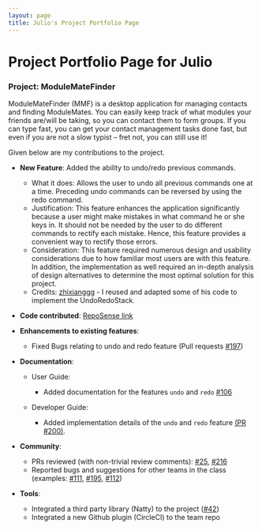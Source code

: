 ```yaml
---
layout: page
title: Julio's Project Portfolio Page
---
```

# Project Portfolio Page for Julio

### Project: ModuleMateFinder

ModuleMateFinder (MMF) is a desktop application for managing contacts and finding ModuleMates. You can easily keep track of what modules your friends are/will be taking, so you can contact them to form groups. If you can type fast, you can get your contact management tasks done fast, but even if you are not a slow typist – fret not, you can still use it!

Given below are my contributions to the project.

* **New Feature**: Added the ability to undo/redo previous commands.
    * What it does: Allows the user to undo all previous commands one at a time. Preceding undo commands can be reversed by using the redo command.
    * Justification: This feature enhances the application significantly because a user might make mistakes in what command he or she keys in. It should not be needed by the user to do different commands to rectify each mistake. Hence, this feature provides a convenient way to rectify those errors.
    * Consideration: This feature required numerous design and usability considerations due to how familiar most users are with this feature. In addition, the implementation as well required an in-depth analysis of design alternatives to determine the most optimal solution for this project.
    * Credits: [zhixianggg](https://github.com/zhixianggg) - I reused and adapted some of his code to implement the UndoRedoStack.


* **Code contributed**: [RepoSense link](https://nus-cs2103-ay2122s2.github.io/tp-dashboard/?search=junlee1991&sort=groupTitle&sortWithin=title&timeframe=commit&mergegroup=&groupSelect=groupByRepos&breakdown=true&checkedFileTypes=docs~functional-code~test-code~other&since=2022-02-18)

* **Enhancements to existing features**:
  * Fixed Bugs relating to undo and redo feature (Pull requests [\#197](https://github.com/AY2122S2-CS2103T-T13-4/tp/pull/197))


* **Documentation**:
  * User Guide:
    * Added documentation for the features `undo` and `redo` [\#106](https://github.com/AY2122S2-CS2103T-T13-4/tp/pull/106)
    
  * Developer Guide:
    * Added implementation details of the `undo` and `redo` feature [(PR #200)](https://github.com/AY2122S2-CS2103T-T13-4/tp/pull/200).
    

* **Community**:
  * PRs reviewed (with non-trivial review comments): [\#25](https://github.com/AY2122S2-CS2103T-T13-4/tp/pull/205), [\#216](https://github.com/AY2122S2-CS2103T-T13-4/tp/pull/216)
  * Reported bugs and suggestions for other teams in the class (examples: [\#111](https://github.com/AY2122S2-CS2103T-T13-4/tp/pull/111), [\#195](https://github.com/AY2122S2-CS2103T-T13-4/tp/pull/195), [\#112](https://github.com/AY2122S2-CS2103T-T13-4/tp/pull/112))


* **Tools**:
  * Integrated a third party library (Natty) to the project ([\#42]())
  * Integrated a new Github plugin (CircleCI) to the team repo

